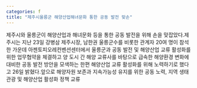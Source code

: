 ```yaml
---
categories: f
title: "제주시울릉군 해양산업해녀문화 통한 공동 발전 맞손"
---
```

제주시와 울릉군이 해양산업과 해녀문화 등을 통한 공동 발전을 위해 손을 맞잡았다.제주시는 지난 23일 강병삼 제주시장, 남한권 울릉군수를 비롯한 관계자 20여 명이 참석한 가운데 아젠토피오레컨벤션센터에서 울릉군과 공동 발전 및 해양산업 교류 활성화를 위한 업무협약을 체결하고 양 도시 간 해양 교류사를 바탕으로 급속한 해양환경 변화에 대비한 공동 발전 방안을 모색하는 한편 해양산업 교류 활성화를 위해 노력하기로 했다고 26일 밝혔다.앞으로 해양자원 보존과 지속가능성 유지를 위한 공동 노력, 지역 생태관광 및 해양산업 활성화 정책 교류